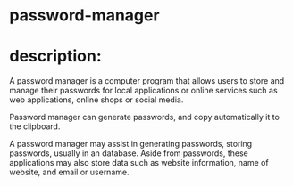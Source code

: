 # password-manager
# description:
A password manager is a computer program that allows users to store and manage their passwords for local applications or online services such as web applications, online shops or social media.

Password manager can generate passwords, and copy automatically it to the clipboard.

A password manager may assist in generating passwords, storing passwords, usually in an database. Aside from passwords, these applications may also store data such as website information, name of website, and email or username.
